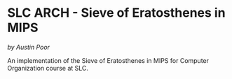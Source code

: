 # SLC ARCH - Sieve of Eratosthenes in MIPS

_by Austin Poor_

An implementation of the Sieve of Eratosthenes in MIPS for Computer Organization course at SLC. 


